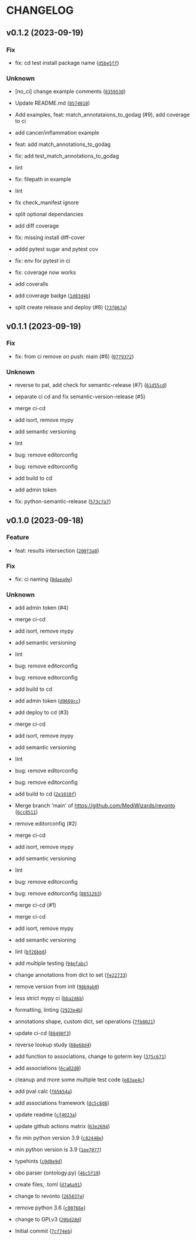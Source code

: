 # CHANGELOG



## v0.1.2 (2023-09-19)

### Fix

* fix: cd test install package name ([`d5be5ff`](https://github.com/MediWizards/revonto/commit/d5be5ff03c325290f595406ec6b6d27ccb884e2c))

### Unknown

* [no_ci] change example comments ([`0359530`](https://github.com/MediWizards/revonto/commit/0359530f1441e8d978074a2eb86b06ca1d0586fe))

* Update README.md ([`8574810`](https://github.com/MediWizards/revonto/commit/8574810a6db07b0eb1663f3a8241bb52d6336f19))

* Add examples, feat: match_annotataions_to_godag (#9), add coverage to ci

* add cancer/inflammation example

* feat: add match_annotations_to_godag

* fix: add test_match_annotations_to_godag

* lint

* fix: filepath in example

* lint

* fix check_manifest ignore

* split optional dependancies

* add diff coverage

* fix: missing install diff-cover

* addd pytest sugar and pytest cov

* fix: env for pytest in ci

* fix: coverage now works

* add coveralls

* add coverage badge ([`1d03d4b`](https://github.com/MediWizards/revonto/commit/1d03d4bcb6853a2985b72517002b3a1171d50104))

* split create release and deploy (#8) ([`73f067a`](https://github.com/MediWizards/revonto/commit/73f067a14e2e5ca1d6ae777684da1df7477de485))


## v0.1.1 (2023-09-19)

### Fix

* fix: from ci remove on push: main (#6) ([`0779372`](https://github.com/MediWizards/revonto/commit/077937214e8ea50776b84f4e8f8065612d9fd6a5))

### Unknown

* reverse to pat, add check for semantic-release (#7) ([`61d55cd`](https://github.com/MediWizards/revonto/commit/61d55cd17954047a4f4557538fee64be2ba8f80b))

* separate ci cd and fix semantic-version-release (#5)

* merge ci-cd

* add isort, remove mypy

* add semantic versioning

* lint

* bug: remove editorconfig

* bug: remove editorconfig

* add build to cd

* add admin token

* fix: python-semantic-release ([`573c7a7`](https://github.com/MediWizards/revonto/commit/573c7a7d3b37ceab7aa62c8a2738a8103a812ffb))


## v0.1.0 (2023-09-18)

### Feature

* feat: results intersection ([`200f3a8`](https://github.com/MediWizards/revonto/commit/200f3a8def4071e289026c3178c531a492740a1f))

### Fix

* fix: ci naming ([`0daea9e`](https://github.com/MediWizards/revonto/commit/0daea9e8b7cdc36269d84597eab4ea4fabb408f8))

### Unknown

* add admin token (#4)

* merge ci-cd

* add isort, remove mypy

* add semantic versioning

* lint

* bug: remove editorconfig

* bug: remove editorconfig

* add build to cd

* add admin token ([`d9669cc`](https://github.com/MediWizards/revonto/commit/d9669cc7a35ed29085fd97b8342ae03ec94c7e23))

* add deploy to cd (#3)

* merge ci-cd

* add isort, remove mypy

* add semantic versioning

* lint

* bug: remove editorconfig

* bug: remove editorconfig

* add build to cd ([`2e1010f`](https://github.com/MediWizards/revonto/commit/2e1010ffc376fe5a6da8952c67acfcda71052615))

* Merge branch &#39;main&#39; of https://github.com/MediWizards/revonto ([`6cc8511`](https://github.com/MediWizards/revonto/commit/6cc85110bea0ba10a8b01f4daac66db5895a9b92))

* remove editorconfig (#2)

* merge ci-cd

* add isort, remove mypy

* add semantic versioning

* lint

* bug: remove editorconfig

* bug: remove editorconfig ([`8651263`](https://github.com/MediWizards/revonto/commit/8651263ef28d13ce9989d2fd4122b908e5de251c))

* merge ci-cd (#1)

* merge ci-cd

* add isort, remove mypy

* add semantic versioning

* lint ([`bf26bb6`](https://github.com/MediWizards/revonto/commit/bf26bb62d956be0f6fab42fd0c363f0d236be114))

* add multiple testing ([`94efabc`](https://github.com/MediWizards/revonto/commit/94efabc58fad2887b23279de6ed2c6e24edf51ae))

* change annotations from dict to set ([`fe22733`](https://github.com/MediWizards/revonto/commit/fe22733e4a7ffaf46a20e804ad85c4fe4bf42152))

* remove version from init ([`98b9ab0`](https://github.com/MediWizards/revonto/commit/98b9ab0d3d69e262cb5e8569e9aca59e8292b2f6))

* less strict mypy ci ([`bba2d6b`](https://github.com/MediWizards/revonto/commit/bba2d6b218597a659069955cfce4864f742ca6f4))

* formatting, linting ([`2923e4b`](https://github.com/MediWizards/revonto/commit/2923e4bf1f422a609a1f3de43f77a9c3da71f7f5))

* annotations shape, custom dict, set operations ([`7fb8021`](https://github.com/MediWizards/revonto/commit/7fb802106ad15db8c8836a02537efc581818cb79))

* update ci-cd ([`88490f3`](https://github.com/MediWizards/revonto/commit/88490f3ef09b1fd45f97553c5fdef99471c225f8))

* reverse lookup study ([`68e68d4`](https://github.com/MediWizards/revonto/commit/68e68d44480c240d64e09e1371348ff249e0665c))

* add function to associations, change to goterm key ([`375c671`](https://github.com/MediWizards/revonto/commit/375c67149616e0ed59ce11caaf40acfb633e1716))

* add associations ([`4ca02d0`](https://github.com/MediWizards/revonto/commit/4ca02d063bbafb34112f6c4e393669ddeba46ceb))

* cleanup and more some multiple test code ([`e83ae4c`](https://github.com/MediWizards/revonto/commit/e83ae4cb5b2699f6641431032e8e38b8f32d08ed))

* add pval calc ([`f65654a`](https://github.com/MediWizards/revonto/commit/f65654a10453b3832669627a141c596ae5b89c53))

* add associations framework ([`dc5c8d6`](https://github.com/MediWizards/revonto/commit/dc5c8d6c6ee9f2ab656a992381f1d3cc3aa4da12))

* update readme ([`cf4023a`](https://github.com/MediWizards/revonto/commit/cf4023a06f3f6ff8e0f87ad3b7db84833c478d79))

* update github actions matrix ([`63e2694`](https://github.com/MediWizards/revonto/commit/63e2694fd3419619e9d033bcde658953fef00d5c))

* fix min python version 3.9 ([`c82448e`](https://github.com/MediWizards/revonto/commit/c82448e4913556f2b17285afca99d0f0bb6eb213))

* min python version is 3.9 ([`1ee7077`](https://github.com/MediWizards/revonto/commit/1ee707767055328b07b7e4cb8ec90227aaf22d1d))

* typehints ([`c0d0e9d`](https://github.com/MediWizards/revonto/commit/c0d0e9d91777637d6f4a956b8f7d7bbe7d049d04))

* obo parser (ontology.py) ([`46c5f19`](https://github.com/MediWizards/revonto/commit/46c5f198b4e384557ef791638de3582a0d1bf5ec))

* create files, .toml ([`d7a6a91`](https://github.com/MediWizards/revonto/commit/d7a6a91bb4a30a6c96e6cf5a95de27c20edba2d8))

* change to revonto ([`265037e`](https://github.com/MediWizards/revonto/commit/265037efd33f10caef85d7ec8855142b533bd45a))

* remove python 3.6 ([`c00766e`](https://github.com/MediWizards/revonto/commit/c00766ee6da85d054a0ae169c9abf1cad1255931))

* change to GPLv3 ([`20bd28d`](https://github.com/MediWizards/revonto/commit/20bd28d4769be7cec8d9ec8c010a13d7e5cd1d85))

* Initial commit ([`7cf74eb`](https://github.com/MediWizards/revonto/commit/7cf74eb0b8844fbd68b019497697144b6d2b28d6))
